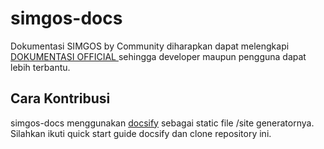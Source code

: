 # simgos-docs
Dokumentasi SIMGOS by Community
diharapkan dapat melengkapi [DOKUMENTASI OFFICIAL ](https://docs.simgos2.simpel.web.id/docs/) sehingga developer maupun pengguna dapat lebih terbantu.

## Cara Kontribusi
simgos-docs menggunakan [docsify](https://github.com/docsifyjs/docsify) sebagai static file /site generatornya. 
Silahkan ikuti quick start guide docsify dan clone repository ini.
